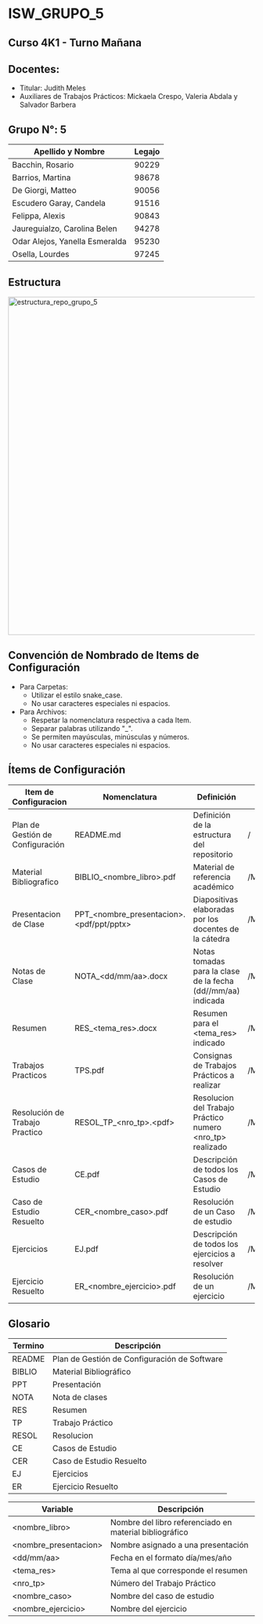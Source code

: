 # ISW_GRUPO_5
## Curso 4K1 - Turno Mañana
## Docentes:
- Titular: Judith Meles
- Auxiliares de Trabajos Prácticos: Mickaela Crespo, Valeria Abdala y Salvador Barbera

## Grupo N°: 5
| Apellido y Nombre | Legajo |
|--------------|------|
| Bacchin, Rosario | 90229 |
| Barrios, Martina | 98678 |
| De Giorgi, Matteo | 90056 |
| Escudero Garay, Candela | 91516 |
| Felippa, Alexis | 90843 |
| Jaureguialzo, Carolina Belen | 94278 |
| Odar Alejos, Yanella Esmeralda | 95230 |
| Osella, Lourdes | 97245 |

## Estructura
<img width="881" height="689" alt="estructura_repo_grupo_5" src="https://github.com/user-attachments/assets/c5b47685-5b78-4328-9462-ba41f03fbb48" />

## Convención de Nombrado de Items de Configuración
- Para Carpetas:
  - Utilizar el estilo snake_case.
  - No usar caracteres especiales ni espacios.
- Para Archivos:
  - Respetar la nomenclatura respectiva a cada Item. 
  - Separar palabras utilizando "_".
  - Se permiten mayúsculas, minúsculas y números.
  - No usar caracteres especiales ni espacios.

## Ítems de Configuración
| Item de Configuracion | Nomenclatura | Definición | Ubicación |
|-----------------------|--------------|------------|-----------|
| Plan de Gestión de Configuración | README.md | Definición de la estructura del repositorio | / |
| Material Bibliografico | BIBLIO_&lt;nombre_libro&gt;.pdf | Material de referencia académico | /Material_Teórico/Material_de_la_UV/Bibliografía |
| Presentacion de Clase | PPT_&lt;nombre_presentacion&gt;.&lt;pdf/ppt/pptx&gt; | Diapositivas elaboradas por los docentes de la cátedra | /Material_Teórico/Material_de_la_UV/Presentación_de_Clases |
| Notas de Clase | NOTA_&lt;dd/mm/aa&gt;.docx | Notas tomadas para la clase de la fecha (dd//mm/aa) indicada | /Material_Teórico/Material_de_Elaboración_Propia/Notas_de_Clases |
| Resumen | RES_&lt;tema_res&gt;.docx | Resumen para el &lt;tema_res&gt; indicado | /Material_Teórico/Material_de_Elaboración_Propia/Resúmenes |
| Trabajos Practicos | TPS.pdf | Consignas de Trabajos Prácticos a realizar | /Material_Práctico/Trabajos_Prácticos |
| Resolución de Trabajo Practico | RESOL_TP_&lt;nro_tp&gt;.&lt;pdf&gt; | Resolucion del Trabajo Práctico numero &lt;nro_tp&gt; realizado | /Material_Práctico/Trabajos_Prácticos/TP_&lt;nro_tp&gt; |
| Casos de Estudio | CE.pdf | Descripción de todos los Casos de Estudio | /Material_Práctico/Ejercitación/Casos_de_Estudio |
| Caso de Estudio Resuelto | CER_&lt;nombre_caso&gt;.pdf | Resolución de un Caso de estudio | /Material_Práctico/Ejercitación/Casos_de_Estudio |
| Ejercicios | EJ.pdf | Descripción de todos los ejercicios a resolver | /Material_Práctico/Ejercitación/Ejercicios_Resueltos |
| Ejercicio Resuelto | ER_&lt;nombre_ejercicio&gt;.pdf | Resolución de un ejercicio | /Material_Práctico/Ejercitación/Ejercicios_Resueltos |


## Glosario
| Termino | Descripción |
|-----------------------|--------------|
| README | Plan de Gestión de Configuración de Software |
| BIBLIO | Material Bibliográfico |
| PPT | Presentación |
| NOTA | Nota de clases |
| RES | Resumen |
| TP | Trabajo Práctico |
| RESOL | Resolucion |
| CE | Casos de Estudio |
| CER | Caso de Estudio Resuelto |
| EJ | Ejercicios |
| ER | Ejercicio Resuelto |

| Variable | Descripción |
|-----------------------|--------------|
| &lt;nombre_libro&gt; | Nombre del libro referenciado en material bibliográfico |
| &lt;nombre_presentacion&gt; | Nombre asignado a una presentación |
| &lt;dd/mm/aa&gt; | Fecha en el formato día/mes/año |
| &lt;tema_res&gt; | Tema al que corresponde el resumen |
| &lt;nro_tp&gt; | Número del Trabajo Práctico |
| &lt;nombre_caso&gt; | Nombre del caso de estudio |
| &lt;nombre_ejercicio&gt; | Nombre del ejercicio |
